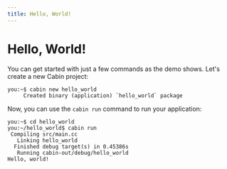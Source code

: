 ```yaml
---
title: Hello, World!
---
```


# Hello, World!

You can get started with just a few commands as the demo shows. Let's create a new Cabin project:

```console
you:~$ cabin new hello_world
     Created binary (application) `hello_world` package
```

Now, you can use the `cabin run` command to run your application:

```console
you:~$ cd hello_world
you:~/hello_world$ cabin run
 Compiling src/main.cc
   Linking hello_world
  Finished debug target(s) in 0.45386s
   Running cabin-out/debug/hello_world
Hello, world!
```
